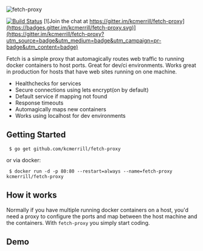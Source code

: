 ![fetch-proxy](https://raw.githubusercontent.com/kcmerrill/fetch-proxy/master/assets/fetch.png "fetch-proxy")

[![Build Status](https://travis-ci.org/kcmerrill/fetch-proxy.svg?branch=master)](https://travis-ci.org/kcmerrill/fetch-proxy) [![Join the chat at https://gitter.im/kcmerrill/fetch-proxy](https://badges.gitter.im/kcmerrill/fetch-proxy.svg)](https://gitter.im/kcmerrill/fetch-proxy?utm_source=badge&utm_medium=badge&utm_campaign=pr-badge&utm_content=badge)

Fetch is a simple proxy that automagically routes web traffic to running docker containers to host ports. Great for dev/ci environments. Works great in production for hosts that have web sites running on one machine.

 * Healthchecks for services
 * Secure connections using lets encrypt(on by default)
 * Default service if mapping not found
 * Response timeouts
 * Automagically maps new containers
 * Works using localhost for dev environments

## Getting Started
` $ go get github.com/kcmerrill/fetch-proxy`

or via docker:

` $ docker run -d -p 80:80 --restart=always --name=fetch-proxy kcmerrill/fetch-proxy`

## How it works
Normally if you have multiple running docker containers on a host, you'd need a proxy to configure the ports and map between the host machine and the containers. With `fetch-proxy` you simply start coding. 

## Demo
